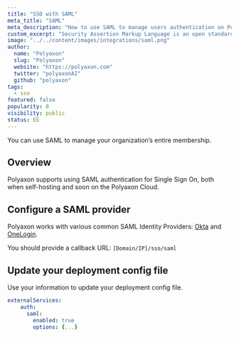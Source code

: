 ```yaml
---
title: "SSO with SAML"
meta_title: "SAML"
meta_description: "How to use SAML to manage users authentication on Polyaxon."
custom_excerpt: "Security Assertion Markup Language is an open standard for exchanging authentication and authorization data between parties, in particular, between an identity provider and a service provider."
image: "../../content/images/integrations/saml.png"
author:
  name: "Polyaxon"
  slug: "Polyaxon"
  website: "https://polyaxon.com"
  twitter: "polyaxonAI"
  github: "polyaxon"
tags:
  - sso
featured: false
popularity: 0
visibility: public
status: EE
---
```


You can use SAML to manage your organization’s entire membership.

## Overview

Polyaxon supports using SAML authentication for Single Sign On, both when self-hosting and soon on the Polyaxon Cloud.

## Configure a SAML provider

Polyaxon works with various common SAML Identity Providers: [Okta](https://developer.okta.com/docs/guides/build-sso-integration/saml2/overview/) and [OneLogin](https://support.onelogin.com/hc/en-us/articles/115005181586-Configuring-SAML-for-Sentry).

You should provide a callback URL: `[Domain/IP]/sso/saml`

## Update your deployment config file

Use your information to update your deployment config file.

```yaml
externalServices:
    auth:
      saml:
        enabled: true
        options: {...}
```
